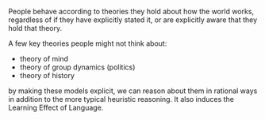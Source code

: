 People behave according to theories they hold about how the world works, regardless of if they have explicitly stated it,
or are explicitly aware that they hold that theory.

A few key theories people might not think about:
* theory of mind
* theory of group dynamics (politics)
* theory of history

by making these models explicit, we can reason about them in rational ways in addition to
the more typical heuristic reasoning. It also induces the Learning Effect of Language.